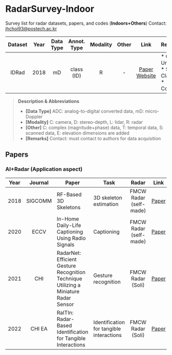 # RadarSurvey-Indoor
Survey list for radar datasets, papers, and codes (**Indoors+Others**)
Contact: jhchoi93@postech.ac.kr

<!--Dataset-->
| Dataset | Year | Data Type | Annot. Type | Modality | Other | Link | Remarks |
| :----: | :----: | :----: | :----: | :----: | :----: | :----: | ---- |
| IDRad | 2018 | mD | class (ID) | R | - | [Paper](https://ieeexplore.ieee.org/document/8333730)<br> [Website](https://www.imec-int.com/en/IDRad) | * Ghent Univ.<br> * 5 Class<br> * Contact |

> **Description & Abbreviations**
> * **[Data Type]** ADC: analog-to-digital converted data, mD: micro-Doppler
> * **[Modality]** C: camera, D: stereo-depth, L: lidar, R: radar
> * **[Other]** C: complex (magnitude+phase) data, T: temporal data, S: scanned data, E: elevation dimensions are added
> * **[Remarks]** Contact: must contact to authors for data acquisition

<!--Paper-->
## Papers
### AI+Radar (Application aspect)
| Year | Journal | Paper | Task | Radar | Link | Remarks |
| :----: | :----: | ---- | ---- | :----: | :----: | :---- |
| 2018 | SIGCOMM | RF-Based 3D Skeletons | 3D skeleton estimation | FMCW Radar (self-made) | [Paper](https://dl.acm.org/doi/10.1145/3230543.3230579) | * MIT |
| 2020 | ECCV | In-Home Daily-Life Captioning Using Radio Signals | Captioning | FMCW Radar (self-made) | [Paper](https://www.ecva.net/papers/eccv_2020/papers_ECCV/papers/123470103.pdf) | * MIT |
| 2021 | CHI | RadarNet: Efficient Gesture Recognition Technique Utilizing a Miniature Radar Sensor | Gesture recognition | FMCW Radar (Soli) | [Paper](https://dl.acm.org/doi/abs/10.1145/3411764.3445367) | * Google |
| 2022 | CHI EA | RaITIn: Radar-Based Identification for Tangible Interactions | Identification for tangible interactions | FMCW Radar (Soli) | [Paper](https://dl.acm.org/doi/abs/10.1145/3491101.3519808) | * Univ. Auckland |
